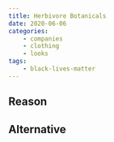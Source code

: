 ```yaml
---
title: Herbivore Botanicals
date: 2020-06-06
categories:
    - companies
    - clothing
    - looks
tags:
    - black-lives-matter
---
```


## Reason


## Alternative

